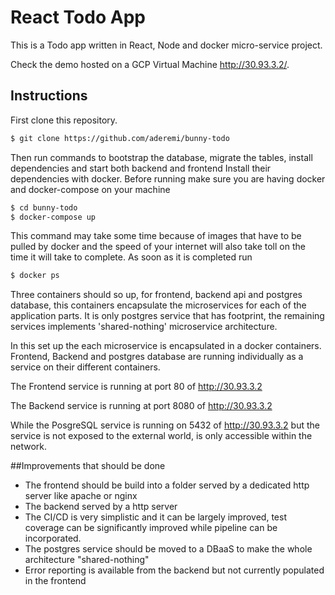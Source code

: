 # React Todo App

This is a Todo app written in React, Node and docker micro-service project.

Check the demo hosted on a GCP Virtual Machine http://30.93.3.2/.


## Instructions

First clone this repository.
```bash
$ git clone https://github.com/aderemi/bunny-todo
```

Then run commands to bootstrap the database, migrate the tables,
install dependencies and start both backend and frontend Install their dependencies
with docker. Before running make sure you are having docker and docker-compose on 
your machine

```bash
$ cd bunny-todo
$ docker-compose up
```
This command may take some time because of images that have to be pulled by docker
and the speed of your internet will also take toll on the time it will take to complete.
As soon as it is completed run 
```bash
$ docker ps
```
Three containers should so up, for frontend, backend api and postgres database, this containers
encapsulate the microservices for each of the application parts. It is only postgres service that
has footprint, the remaining services implements 'shared-nothing' microservice architecture.

 
In this set up the each microservice is encapsulated in a docker containers.
Frontend, Backend and postgres database are running individually as a service 
on their different containers. 

The Frontend service is running at port 80 of http://30.93.3.2

The Backend service is running at port 8080 of http://30.93.3.2

While the PosgreSQL service is running on 5432 of http://30.93.3.2 but the service is not
exposed to the external world, is only accessible within the network.

##Improvements that should be done
- The frontend should be build into a folder served by a dedicated http server like apache or nginx
- The backend served by a http server
- The CI/CD is very simplistic and it can be largely improved, test coverage can be significantly 
improved while pipeline can be incorporated.
- The postgres service should be moved to a DBaaS to make the whole architecture "shared-nothing"
- Error reporting is available from the backend but not currently populated in the frontend
